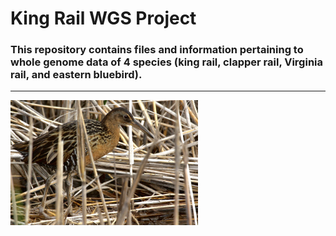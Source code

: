 # King Rail WGS Project

### This repository contains files and information pertaining to whole genome data of 4 species (king rail, clapper rail, Virginia rail, and eastern bluebird).
---
<img
  src="PhotobyNicPMain.jpg"
  alt="The king rail, photographed by Nicolas Main"
  title="The king rail, photographed by Nicolas Main"
  style="display: inline-block; margin: 0 auto; max-width: 300px">
